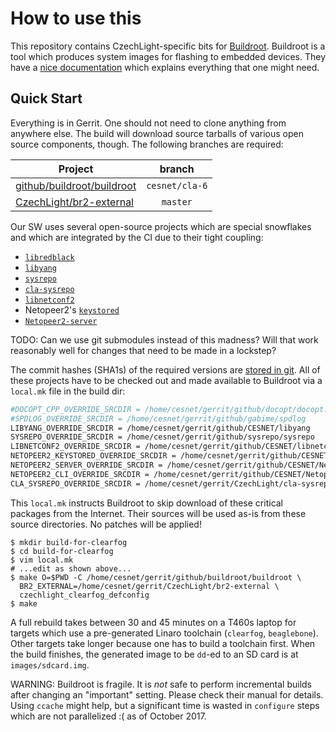 # How to use this

This repository contains CzechLight-specific bits for [Buildroot](https://buildroot.org/).
Buildroot is a tool which produces system images for flashing to embedded devices.
They have a [nice documentation](http://nightly.buildroot.org/manual.html) which explains everything that one might need.

## Quick Start

Everything is in Gerrit.
One should not need to clone anything from anywhere else.
The build will download source tarballs of various open source components, though.
The following branches are required:

| Project | branch |
|---------|:------:|
| [github/buildroot/buildroot](https://gerrit.cesnet.cz/plugins/gitiles/github/buildroot/buildroot/) | `cesnet/cla-6` |
| [CzechLight/br2-external](https://gerrit.cesnet.cz/plugins/gitiles/CzechLight/br2-external/) | `master` |

Our SW uses several open-source projects which are special snowflakes and which are integrated by the CI due to their tight coupling:

* [`libredblack`](https://gerrit.cesnet.cz/plugins/gitiles/github/sysrepo/libredblack/)
* [`libyang`](https://gerrit.cesnet.cz/plugins/gitiles/github/CESNET/libyang/)
* [`sysrepo`](https://gerrit.cesnet.cz/plugins/gitiles/github/sysrepo/sysrepo/)
* [`cla-sysrepo`](https://gerrit.cesnet.cz/plugins/gitiles/CzechLight/cla-sysrepo/)
* [`libnetconf2`](https://gerrit.cesnet.cz/plugins/gitiles/github/CESNET/libnetconf2/)
* Netopeer2's [`keystored`](https://gerrit.cesnet.cz/plugins/gitiles/github/CESNET/Netopeer2/+/master/keystored/)
* [`Netopeer2-server`](https://gerrit.cesnet.cz/plugins/gitiles/github/CESNET/Netopeer2/+/master/server/)

TODO: Can we use git submodules instead of this madness?
Will that work reasonably well for changes that need to be made in a lockstep?

The commit hashes (SHA1s) of the required versions are [stored in git](https://gerrit.cesnet.cz/plugins/gitiles/CzechLight/cla-sysrepo/+/master/ci/versions.sh).
All of these projects have to be checked out and made available to Buildroot via a `local.mk` file in the build dir:

```sh
#DOCOPT_CPP_OVERRIDE_SRCDIR = /home/cesnet/gerrit/github/docopt/docopt.cpp
#SPDLOG_OVERRIDE_SRCDIR = /home/cesnet/gerrit/github/gabime/spdlog
LIBYANG_OVERRIDE_SRCDIR = /home/cesnet/gerrit/github/CESNET/libyang
SYSREPO_OVERRIDE_SRCDIR = /home/cesnet/gerrit/github/sysrepo/sysrepo
LIBNETCONF2_OVERRIDE_SRCDIR = /home/cesnet/gerrit/github/CESNET/libnetconf2
NETOPEER2_KEYSTORED_OVERRIDE_SRCDIR = /home/cesnet/gerrit/github/CESNET/Netopeer2
NETOPEER2_SERVER_OVERRIDE_SRCDIR = /home/cesnet/gerrit/github/CESNET/Netopeer2
NETOPEER2_CLI_OVERRIDE_SRCDIR = /home/cesnet/gerrit/github/CESNET/Netopeer2
CLA_SYSREPO_OVERRIDE_SRCDIR = /home/cesnet/gerrit/CzechLight/cla-sysrepo
```

This `local.mk` instructs Buildroot to skip download of these critical packages from the Internet.
Their sources will be used as-is from these source directories.
No patches will be applied!


```
$ mkdir build-for-clearfog
$ cd build-for-clearfog
$ vim local.mk
# ...edit as shown above...
$ make O=$PWD -C /home/cesnet/gerrit/github/buildroot/buildroot \
  BR2_EXTERNAL=/home/cesnet/gerrit/CzechLight/br2-external \
  czechlight_clearfog_defconfig
$ make
```

A full rebuild takes between 30 and 45 minutes on a T460s laptop for targets which use a pre-generated Linaro toolchain (`clearfog`, `beaglebone`).
Other targets take longer because one has to build a toolchain first.
When the build finishes, the generated image to be `dd`-ed to an SD card is at `images/sdcard.img`.

WARNING: Buildroot is fragile.
It is *not* safe to perform incremental builds after changing an "important" setting.
Please check their manual for details.
Using `ccache` might help, but a significant time is wasted in `configure` steps which are not parallelized :( as of October 2017.
